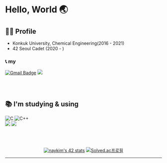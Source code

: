 # Hello, World 🌏

## 🙍‍♀️ Profile
- Konkuk University, Chemical Engineering(2016 - 2021)
- 42 Seoul Cadet (2020 - )
### 📞 my
[![Gmail Badge](https://img.shields.io/badge/Gmail-d14836?style=flat&logo=Gmail&logoColor=white&link=mailto:skdus6549@gmail.com)](mailto:skdus6549@gmail.com) 
<a href="https://velog.io/@venniek" ><img src="https://img.shields.io/badge/Velog-20c997?style=flat&logo=Vimeo&logoColor=white"/></a>  
  
 <br/><br/>
## 📚 I'm studying & using
![C](https://img.shields.io/badge/c-%2300599C.svg?style=flat&logo=c&logoColor=white) ![C++](https://img.shields.io/badge/c++-%2300599C.svg?style=flat&logo=c%2B%2B&logoColor=white)  
<img src="https://img.shields.io/badge/Git-f05032?style=flat&logo=Git&logoColor=white" />
<img src="https://img.shields.io/badge/VisualStudioCode-007acc?style=flat&logo=VisualStudioCode&logoColor=white" />
 <br/><br/>
  <br/><br/>
<div align=center>
  
[![naykim's 42 stats](https://badge42.herokuapp.com/api/stats/naykim?privacyEmail=true)](https://github.com/naykim/badge42)
[![Solved.ac프로필](http://mazassumnida.wtf/api/v2/generate_badge?boj=vennie09)](https://solved.ac/vennie09)
 <hr>
